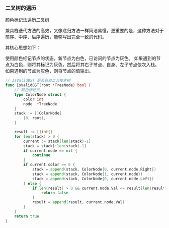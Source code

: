 ### 二叉树的遍历

[颜色标记法遍历二叉树](https://leetcode.cn/problems/binary-tree-inorder-traversal/solution/yan-se-biao-ji-fa-yi-chong-tong-yong-qie-jian-ming/)

兼具栈迭代方法的高效，又像递归方法一样简洁易懂，更重要的是，这种方法对于前序、中序、后序遍历，能够写出完全一致的代码。

其核心思想如下：

使用颜色标记节点的状态，新节点为白色，已访问的节点为灰色。
如果遇到的节点为白色，则将其标记为灰色，然后将其右子节点、自身、左子节点依次入栈。
如果遇到的节点为灰色，则将节点的值输出。


```go
// IsValidBST 是否有效二叉搜索树
func IsValidBST(root *TreeNode) bool {
	// 颜色标记法
	type ColorNode struct {
		color int
		node  *TreeNode
	}
	stack := []ColorNode{
		{0, root},
	}

	result := []int{}
	for len(stack) > 0 {
		current := stack[len(stack)-1]
		stack = stack[:len(stack)-1]
		if current.node == nil {
			continue
		}
		if current.color == 0 {
			stack = append(stack, ColorNode{0, current.node.Right})
			stack = append(stack, ColorNode{1, current.node})
			stack = append(stack, ColorNode{0, current.node.Left})
		} else {
			if len(result) > 0 && current.node.Val <= result[len(result)-1] {
				return false
			}
			result = append(result, current.node.Val)
		}
	}
	return true
}
```
